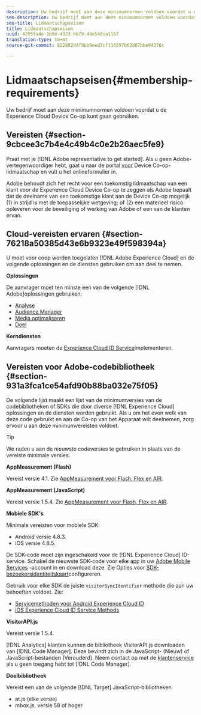 ```yaml
---
description: Uw bedrijf moet aan deze minimumnormen voldoen voordat u de Experience Cloud Device Co-op kunt gaan gebruiken.
seo-description: Uw bedrijf moet aan deze minimumnormen voldoen voordat u de Experience Cloud Device Co-op kunt gaan gebruiken.
seo-title: Lidmaatschapseisen
title: Lidmaatschapseisen
uuid: 4295fa4e-1b9e-4323-bb79-48e548ca1167
translation-type: tm+mt
source-git-commit: 822882d4f9bb9eed7cf116597b62d07bbe94376c

---
```



# Lidmaatschapseisen{#membership-requirements}

Uw bedrijf moet aan deze minimumnormen voldoen voordat u de Experience Cloud Device Co-op kunt gaan gebruiken.

## Vereisten {#section-9cbcee3c7b4e4c49b4c0e2b26aec5fe9}

Praat met je [!DNL Adobe representative to get started]. Als u geen Adobe-vertegenwoordiger hebt, gaat u naar de portal [voor](http://landing.adobe.com/en/na/events/summit/275658-summit-co-op.html) Device Co-op-lidmaatschap en vult u het onlineformulier in.

Adobe behoudt zich het recht voor een toekomstig lidmaatschap van een klant voor de Experience Cloud Device Co-op te zeggen als Adobe bepaalt dat de deelname van een toekomstige klant aan de Device Co-op mogelijk (1) in strijd is met de toepasselijke wetgeving; of (2) een materieel risico opleveren voor de beveiliging of werking van Adobe of een van de klanten ervan.

## Cloud-vereisten ervaren {#section-76218a50385d43e6b9323e49f598394a}

U moet voor coop worden toegelaten [!DNL Adobe Experience Cloud] en de volgende oplossingen en de diensten gebruiken om aan deel te nemen.

**Oplossingen**

De aanvrager moet ten minste een van de volgende [!DNL Adobe]oplossingen gebruiken:

* [Analyse](http://www.adobe.com/marketing-cloud/web-analytics.html)
* [Audience Manager](http://www.adobe.com/marketing-cloud/data-management-platform.html)
* [Media optimaliseren](http://www.adobe.com/marketing-cloud/online-advertising-management.html)
* [Doel](http://www.adobe.com/marketing-cloud/testing-targeting.html)

**Kerndiensten**

Aanvragers moeten de [Experience Cloud ID Service](https://docs.adobe.com/content/help/en/id-service/using/home.html)implementeren.

## Vereisten voor Adobe-codebibliotheek {#section-931a3fca1ce54afd90b88ba032e75f05}

De volgende lijst maakt een lijst van de minimumversies van de codebibliotheken of SDKs die door diverse [!DNL Experience Cloud] oplossingen en de diensten worden gebruikt. Als u om het even welk van deze code gebruikt en aan de Co-op van het Apparaat wilt deelnemen, zorg ervoor u aan deze minimumvereisten voldoet.

>[!TIP]
>
>We raden u aan de nieuwste codeversies te gebruiken in plaats van de vereiste minimale versies.

**AppMeasurement (Flash)**

Vereist versie 4.1. Zie [AppMeasurement voor Flash, Flex en AIR](https://github.com/AdobeDocs/analytics-1.4-apis/blob/master/docs/data-insertion-api/index.md).

**AppMeasurement (JavaScript)**

Vereist versie 1.5.4. Zie [AppMeasurement voor Flash, Flex en AIR](https://docs.adobe.com/content/help/en/analytics/implementation/js/migrate-from-hcode.html).

**Mobiele SDK&#39;s**

Minimale vereisten voor mobiele SDK:

* Android versie 4.8.3.
* iOS versie 4.8.5.

De SDK-code moet zijn ingeschakeld voor de [!DNL Experience Cloud] ID-service. Schakel de nieuwste SDK-code voor elke app in uw [Adobe Mobile Services](https://mobilemarketing.adobe.com/) -account in en download deze. Zie Opties voor [SDK-bezoekersidentiteitskaart](https://docs.adobe.com/content/help/en/mobile-services/using/manage-app-settings-ug/configuring-app/t-config-visitor.html)configureren.

Gebruik voor elke SDK de juiste `visitorSyncIdentifier` methode die aan uw behoeften voldoet. Zie:

* [Servicemethoden voor Android Experience Cloud ID](https://docs.adobe.com/content/help/en/mobile-services/android/experience-cloud-android/mcvid.html)
* [iOS Experience Cloud ID Service Methods](https://docs.adobe.com/content/help/en/mobile-services/ios/exp-cloud-ios/mcvid.html)

**VisitorAPI.js**

Vereist versie 1.5.4.

[!DNL Analytics] klanten kunnen de bibliotheek VisitorAPI.js downloaden van [!DNL Code Manager]. Deze bevindt zich in de JavaScript- (Nieuw) of JavaScript-bestanden (Verouderd). Neem contact op met de [klantenservice](https://helpx.adobe.com/marketing-cloud/contact-support.html) als u geen toegang hebt tot [!DNL Code Manager].

**Doelbibliotheek**

Vereist een van de volgende [!DNL Target] JavaScript-bibliotheken:

* at.js (elke versie)
* mbox.js, versie 58 of hoger

